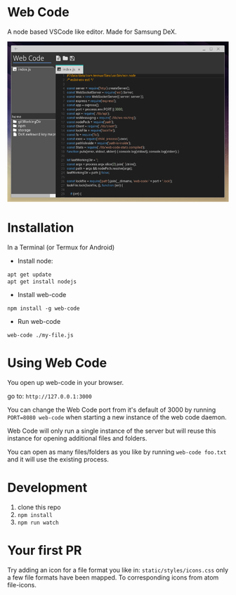 # Web Code

A node based VSCode like editor. Made for Samsung DeX.

![Screenshot of Web Code on DeX](https://github.com/AdaRoseEdwards/web-code/blob/master/Screenshot_20170524-134934.png)

# Installation

In a Terminal (or Termux for Android)

* Install node:
```
apt get update
apt get install nodejs
```

* Install web-code
```
npm install -g web-code
```

* Run web-code
```
web-code ./my-file.js
```

# Using Web Code

You open up web-code in your browser.

go to: `http://127.0.0.1:3000`

You can change the Web Code port from it's default of 3000 by running `PORT=8080 web-code` when starting a new instance of the web code daemon. 

Web Code will only run a single instance of the server but will reuse this instance for opening additional files and folders.

You can open as many files/folders as you like by running `web-code foo.txt` and it will use the existing process.

# Development

1. clone this repo
2. `npm install`
3. `npm run watch`

# Your first PR

Try adding an icon for a file format you like in: `static/styles/icons.css` only a few file formats have been mapped. To corresponding icons from atom file-icons.
